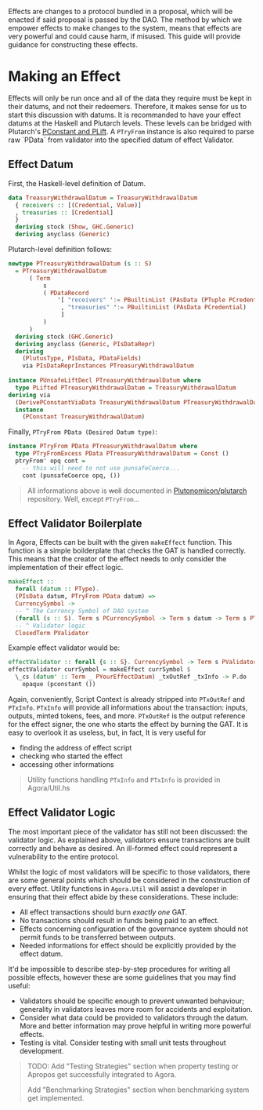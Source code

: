 Effects are changes to a protocol bundled in a proposal, which will be
enacted if said proposal is passed by the DAO. The method by which we
empower effects to make changes to the system, means that effects are
very powerful and could cause harm, if misused. This guide will
provide guidance for constructing these effects.

# Making an Effect

Effects will only be run once and all of the data they require must be
kept in their datums, and not their redeemers. Therefore, it makes
sense for us to start this discussion with datums. It is recommanded
to have your effect datums at the Haskell and Plutarch levels. These
levels can be bridged with Plutarch\'s [PConstant and
PLift](https://github.com/Plutonomicon/plutarch/blob/master/docs/Typeclasses/PConstant%20and%20PLift.md).
A `PTryFrom` instance is also required to parse raw \`PData\` from
validator into the specified datum of effect Validator.

## Effect Datum

First, the Haskell-level definition of Datum.

``` haskell
data TreasuryWithdrawalDatum = TreasuryWithdrawalDatum
  { receivers :: [(Credential, Value)]
  , treasuries :: [Credential]
  }
  deriving stock (Show, GHC.Generic)
  deriving anyclass (Generic)
```

Plutarch-level definition follows:

``` haskell
newtype PTreasuryWithdrawalDatum (s :: S)
  = PTreasuryWithdrawalDatum
      ( Term
          s
          ( PDataRecord
              '[ "receivers" ':= PBuiltinList (PAsData (PTuple PCredential PValue))
               , "treasuries" ':= PBuiltinList (PAsData PCredential)
               ]
          )
      )
  deriving stock (GHC.Generic)
  deriving anyclass (Generic, PIsDataRepr)
  deriving
    (PlutusType, PIsData, PDataFields)
    via PIsDataReprInstances PTreasuryWithdrawalDatum
	
instance PUnsafeLiftDecl PTreasuryWithdrawalDatum where
  type PLifted PTreasuryWithdrawalDatum = TreasuryWithdrawalDatum
deriving via
  (DerivePConstantViaData TreasuryWithdrawalDatum PTreasuryWithdrawalDatum)
  instance
    (PConstant TreasuryWithdrawalDatum)	
```

Finally, `PTryFrom PData (Desired Datum type)`:

``` haskell
instance PTryFrom PData PTreasuryWithdrawalDatum where
  type PTryFromExcess PData PTreasuryWithdrawalDatum = Const ()
  ptryFrom' opq cont =
    -- this will need to not use punsafeCoerce...
    cont (punsafeCoerce opq, ())
```

> All informations above is ~~well~~ documented in
> [Plutonomicon/plutarch](https://github.com/Plutonomicon/plutarch/tree/master/docs)
> repository. Well, except `PTryFrom`...

## Effect Validator Boilerplate

In Agora, Effects can be built with the given `makeEffect`
function. This function is a simple boilderplate that checks the GAT
is handled correctly. This means that the creator of the effect needs
to only consider the implementation of their effect logic.

``` haskell
makeEffect ::
  forall (datum :: PType).
  (PIsData datum, PTryFrom PData datum) =>
  CurrencySymbol ->  
  -- ^ The Currency Symbol of DAO system
  (forall (s :: S). Term s PCurrencySymbol -> Term s datum -> Term s PTxOutRef -> Term s (PAsData PTxInfo) -> Term s POpaque) ->
  -- ^ Validator logic
  ClosedTerm PValidator
```

Example effect validator would be:

``` haskell
effectValidator :: forall {s :: S}. CurrencySymbol -> Term s PValidator
effectValidator currSymbol = makeEffect currSymbol $
  \_cs (datum' :: Term _ PYourEffectDatum) _txOutRef _txInfo -> P.do
    opaque (pconstant ())
```

Again, conveniently, Script Context is already stripped into `PTxOutRef`
and `PTxInfo`. `PTxInfo` will provide all informations about the
transaction: inputs, outputs, minted tokens, fees, and more. `PTxOutRef`
is the output reference for the effect signer, the one who starts the
effect by burning the GAT. It is easy to overlook it as useless, but, in
fact, It is very useful for

-   finding the address of effect script
-   checking who started the effect
-   accessing other informations

> Utility functions handling `PTxInfo` and `PTxInfo` is provided in
> Agora/Util.hs

## Effect Validator Logic

The most important piece of the validator has still not been
discussed: the validator logic. As explained above, validators ensure
transactions are built correctly and behave as desired. An ill-formed
effect could represent a vulnerability to the entire protocol.

Whilst the logic of most validators will be specific to those
validators, there are some general points which should be considered
in the construction of every effect. Utility functions in `Agora.Util`
will assist a developer in ensuring that their effect abide by these
considerations. These include:

-   All effect transactions should burn *exactly one* GAT.
-   No transactions should result in funds being paid to an effect.
-   Effects concerning configuration of the governance system should
    not permit funds to be transferred between outputs.
-   Needed informations for effect should be explicitly provided by
    the effect datum.

It'd be impossible to describe step-by-step procedures for writing all
possible effects, however these are some guidelines that you may find
useful:

-   Validators should be specific enough to prevent unwanted
    behaviour; generality in validators leaves more room for accidents
    and exploitation.
-   Consider what data could be provided to validators through the
    datum. More and better information may prove helpful in writing
    more powerful effects.
-   Testing is vital. Consider testing with small unit tests
    throughout development.

> TODO:
> Add "Testing Strategies" section when property testing or
> Apropos get successfully integrated to Agora.
> 
> Add "Benchmarking Strategies" section when benchmarking system get
> implemented.


